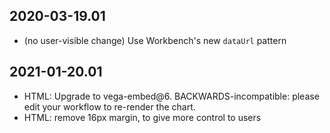 2020-03-19.01
-------------

* (no user-visible change) Use Workbench's new `dataUrl` pattern

2021-01-20.01
-------------

* HTML: Upgrade to vega-embed@6. BACKWARDS-incompatible: please edit your
  workflow to re-render the chart.
* HTML: remove 16px margin, to give more control to users

